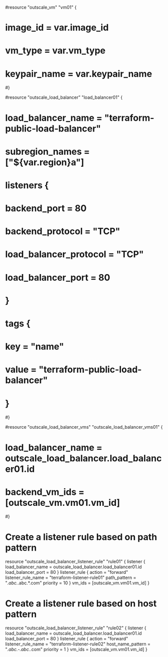 #resource "outscale_vm" "vm01" {
#  image_id     = var.image_id
#  vm_type      = var.vm_type
#  keypair_name = var.keypair_name
#}

#resource "outscale_load_balancer" "load_balancer01" {
#  load_balancer_name = "terraform-public-load-balancer"
#  subregion_names    = ["${var.region}a"]
#  listeners {
#    backend_port           = 80
#    backend_protocol       = "TCP"
#    load_balancer_protocol = "TCP"
#    load_balancer_port     = 80
#  }
#  tags {
#    key   = "name"
#    value = "terraform-public-load-balancer"
#   }
#}

#resource "outscale_load_balancer_vms" "outscale_load_balancer_vms01" {
#  load_balancer_name = outscale_load_balancer.load_balancer01.id
#  backend_vm_ids     = [outscale_vm.vm01.vm_id]
#}

# Create a listener rule based on path pattern

resource "outscale_load_balancer_listener_rule" "rule01" {
  listener {
    load_balancer_name = outscale_load_balancer.load_balancer01.id
    load_balancer_port = 80
  }
  listener_rule {
    action             = "forward"
    listener_rule_name = "terraform-listener-rule01"
    path_pattern       = "*.abc.*.abc.*.com"
    priority           = 10
  }
  vm_ids = [outscale_vm.vm01.vm_id]
}

# Create a listener rule based on host pattern

resource "outscale_load_balancer_listener_rule" "rule02" {
  listener  {
    load_balancer_name = outscale_load_balancer.load_balancer01.id
    load_balancer_port = 80
  }
  listener_rule {
    action             = "forward"
    listener_rule_name = "terraform-listener-rule02"
    host_name_pattern  = "*.abc.-.abc.*.com"
    priority           = 1
  }
  vm_ids = [outscale_vm.vm01.vm_id]
}
